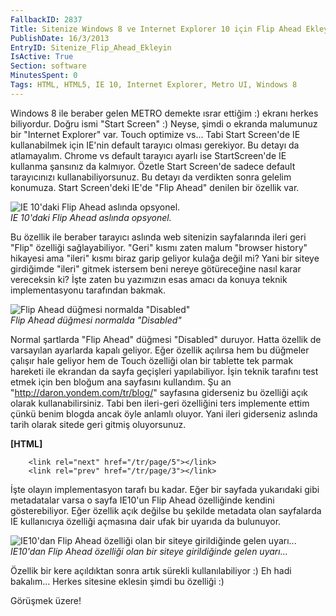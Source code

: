 ```yaml
---
FallbackID: 2837
Title: Sitenize Windows 8 ve Internet Explorer 10 için Flip Ahead Ekleyin
PublishDate: 16/3/2013
EntryID: Sitenize_Flip_Ahead_Ekleyin
IsActive: True
Section: software
MinutesSpent: 0
Tags: HTML, HTML5, IE 10, Internet Explorer, Metro UI, Windows 8
---
```

Windows 8 ile beraber gelen METRO demekte ısrar ettiğim :) ekranı herkes
biliyordur. Doğru ismi "Start Screen" :) Neyse, şimdi o ekranda
malumunuz bir "Internet Explorer" var. Touch optimize vs... Tabi Start
Screen'de IE kullanabilmek için IE'nin default tarayıcı olması
gerekiyor. Bu detayı da atlamayalım. Chrome vs default tarayıcı ayarlı
ise StartScreen'de IE kullanma şansınız da kalmıyor. Özetle Start
Screen'de sadece default tarayıcınızı kullanabiliyorsunuz. Bu detayı da
verdikten sonra gelelim konumuza. Start Screen'deki IE'de "Flip Ahead"
denilen bir özellik var.

![IE 10'daki Flip Ahead aslında
opsyonel.](media/Sitenize_Flip_Ahead_Ekleyin/flipahead_1.png)\
*IE 10'daki Flip Ahead aslında opsyonel.*

Bu özellik ile beraber tarayıcı aslında web sitenizin sayfalarında ileri
geri "Flip" özelliği sağlayabiliyor. "Geri" kısmı zaten malum "browser
history" hikayesi ama "ileri" kısmı biraz garip geliyor kulağa değil mi?
Yani bir siteye girdiğimde "ileri" gitmek istersem beni nereye
götüreceğine nasıl karar vereceksin ki? İşte zaten bu yazımızın esas
amacı da konuya teknik implementasyonu tarafından bakmak.

![Flip Ahead düğmesi normalda
"Disabled"](media/Sitenize_Flip_Ahead_Ekleyin/flipahead_2.png)\
*Flip Ahead düğmesi normalda "Disabled"*

Normal şartlarda "Flip Ahead" düğmesi "Disabled" duruyor. Hatta özellik
de varsayılan ayarlarda kapalı geliyor. Eğer özellik açılırsa hem bu
düğmeler çalışır hale geliyor hem de Touch özelliği olan bir tablette
tek parmak hareketi ile ekrandan da sayfa geçişleri yapılabiliyor. İşin
teknik tarafını test etmek için ben bloğum ana sayfasını kullandım. Şu
an "<http://daron.yondem.com/tr/blog/>" sayfasına giderseniz bu özelliği
açık olarak kullanabilirsiniz. Tabi ben ileri-geri özelliğini ters
implemente ettim çünkü benim blogda ancak öyle anlamlı oluyor. Yani
ileri giderseniz aslında tarih olarak sitede geri gitmiş oluyorsunuz.

**[HTML]**

``` {style="font-family: Consolas; font-size: 13; color: black; background: white;"}
    <link rel="next" href="/tr/page/5"></link>
    <link rel="prev" href="/tr/page/3"></link>
```

İşte olayın implementasyon tarafı bu kadar. Eğer bir sayfada yukarıdaki
gibi metadatalar varsa o sayfa IE10'un Flip Ahead özelliğinde kendini
gösterebiliyor. Eğer özellik açık değilse bu şekilde metadata olan
sayfalarda IE kullanıcıya özelliği açmasına dair ufak bir uyarıda da
bulunuyor.

![IE10'dan Flip Ahead özelliği olan bir siteye girildiğinde gelen
uyarı...](media/Sitenize_Flip_Ahead_Ekleyin/flipahead_3.png)\
*IE10'dan Flip Ahead özelliği olan bir siteye girildiğinde gelen
uyarı...*

Özellik bir kere açıldıktan sonra artık sürekli kullanılabiliyor :) Eh
hadi bakalım... Herkes sitesine eklesin şimdi bu özelliği :)

Görüşmek üzere!


